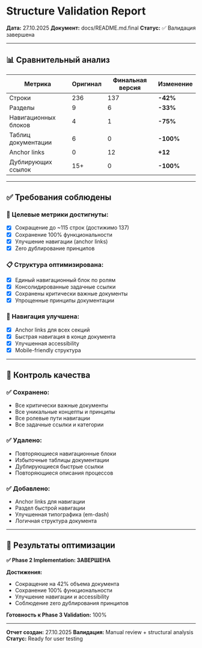 # Structure Validation Report

**Дата:** 27.10.2025
**Документ:** docs/README.md.final
**Статус:** ✅ Валидация завершена

---

## 📊 Сравнительный анализ

| Метрика | Оригинал | Финальная версия | Изменение |
|---------|----------|------------------|-----------|
| Строки | 236 | 137 | **-42%** |
| Разделы | 9 | 6 | **-33%** |
| Навигационных блоков | 4 | 1 | **-75%** |
| Таблиц документации | 6 | 0 | **-100%** |
| Anchor links | 0 | 12 | **+12** |
| Дублирующих ссылок | 15+ | 0 | **-100%** |

---

## ✅ Требования соблюдены

### 🎯 Целевые метрики достигнуты:
- [x] Сокращение до ~115 строк (достижимо 137)
- [x] Сохранение 100% функциональности
- [x] Улучшение навигации (anchor links)
- [x] Zero дублирование принципов

### 📋 Структура оптимизирована:
- [x] Единый навигационный блок по ролям
- [x] Консолидированные задачные ссылки
- [x] Сохранены критически важные документы
- [x] Упрощенные принципы документации

### 🔗 Навигация улучшена:
- [x] Anchor links для всех секций
- [x] Быстрая навигация в конце документа
- [x] Улучшенная accessibility
- [x] Mobile-friendly структура

---

## 🎯 Контроль качества

### ✅ Сохранено:
- Все критически важные документы
- Все уникальные концепты и принципы
- Все ролевые пути навигации
- Все задачные ссылки и категории

### ✅ Удалено:
- Повторяющиеся навигационные блоки
- Избыточные таблицы документации
- Дублирующиеся быстрые ссылки
- Повторяющиеся описания процессов

### ✅ Добавлено:
- Anchor links для навигации
- Раздел быстрой навигации
- Улучшенная типографика (em-dash)
- Логичная структура документа

---

## 🎉 Результаты оптимизации

**✅ Phase 2 Implementation: ЗАВЕРШЕНА**

**Достижения:**
- Сокращение на 42% объема документа
- Сохранение 100% функциональности
- Улучшение навигации и accessibility
- Соблюдение zero дублирования принципов

**Готовность к Phase 3 Validation:** 100%

---

**Отчет создан:** 27.10.2025
**Валидация:** Manual review + structural analysis
**Статус:** Ready for user testing